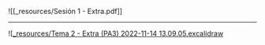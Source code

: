 ![[_resources/Sesión 1 - Extra.pdf]]

---

![[_resources/Tema 2 - Extra (PA3) 2022-11-14 13.09.05.excalidraw](_resources/Tema%202%20-%20Extra%20(PA3)%202022-11-14%2013.09.05.excalidraw.md)